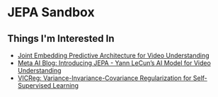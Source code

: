 # JEPA Sandbox

## Things I'm Interested In

- [Joint Embedding Predictive Architecture for Video Understanding](https://openreview.net/pdf?id=BZ5a1r-kVsf)
- [Meta AI Blog: Introducing JEPA - Yann LeCun’s AI Model for Video Understanding](https://ai.meta.com/blog/v-jepa-yann-lecun-ai-model-video-joint-embedding-predictive-architecture/)
- [VICReg: Variance-Invariance-Covariance Regularization for Self-Supervised Learning](https://github.com/facebookresearch/vicreg)
